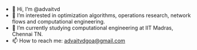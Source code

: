 - 👋 Hi, I’m @advaitvd
- 👀 I’m interested in optimization algorithms, operations research, network flows and computational engineering.
- 🌱 I’m currently studying computational engineering at IIT Madras, Chennai TN.
- 📫 How to reach me: advaitvdgoa@gmail.com

<!---
advaitvd/advaitvd is a ✨ special ✨ repository because its `README.md` (this file) appears on your GitHub profile.
You can click the Preview link to take a look at your changes.
--->
